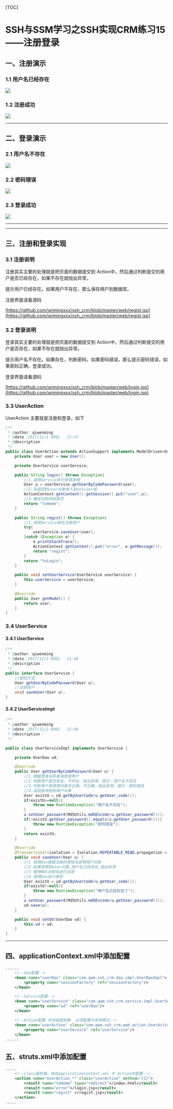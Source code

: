 [TOC]

# SSH与SSM学习之SSH实现CRM练习15——注册登录

## 一、注册演示

### 1.1 用户名已经存在

![](../image/35/1.gif)

### 1.2 注册成功

![](../image/35/2.gif)

---

## 二、登录演示

### 2.1 用户名不存在

![](../image/35/4.gif)

### 2.2 密码错误

![](../image/35/5.gif)

### 2.3 登录成功

![](../image/35/6.gif)

---

----

## 三、注册和登录实现

### 3.1 注册说明

注册其实主要的处理就是把页面的数据提交到 Action中，然后通过判断提交的用户是否已经存在，如果不存在就抛出异常，

提示用户已经存在。如果用户不存在，那么保存用户到数据库。

注册界面请看源码

[https://github.com/wimingxxx/ssh_crm/blob/master/web/regist.jsp](https://github.com/wimingxxx/ssh_crm/blob/master/web/regist.jsp)

### 3.2 登录说明

登录其实主要的处理就是把页面的数据提交到 Action中，然后通过判断提交的用户是否存在，如果不存在就抛出异常，

提示用户名不存在。如果存在，判断密码，如果密码错误，那么提示密码错误，如果密码正确，登录成功。

登录界面请看源码

[https://github.com/wimingxxx/ssh_crm/blob/master/web/login.jsp](https://github.com/wimingxxx/ssh_crm/blob/master/web/login.jsp)


### 3.3 UserAction

UserAction 主要就是注册和登录，如下

```java
/**
 * @author：qiwenming
 * @date：2017/11/1 0001   23:37
 * @description：
 */
public class UserAction extends ActionSupport implements ModelDriven<User>{
    private User user = new User();

    private UserService userService;

    public String login() throws Exception{
        //1.调用Service执行登录逻辑
        User u = userService.getUserByCodePassword(user);
        //2.将返回的user对象放入到session域
        ActionContext.getContext().getSession().put("user",u);
        //3.重定向到项目首页
        return "toHome";
    }

    public String regist() throws Exception{
        //1.调用Service保存注册用户
        try{
            userService.saveUser(user);
        }catch (Exception e) {
            e.printStackTrace();
            ActionContext.getContext().put("error", e.getMessage());
            return "regist";
        }
        return "toLogin";
    }

    public void setUserService(UserService userService) {
        this.userService = userService;
    }

    @Override
    public User getModel() {
        return user;
    }
}
```

### 3.4 UserService

#### 3.4.1 UserService

```java
/**
 * @author：qiwenming
 * @date：2017/11/2 0002   21:48
 * @description：
 */
public interface UserService {
    //登陆方法
    User getUserByCodePassword(User u);
    //注册用户
    void saveUser(User u);
}
```

#### 3.4.2 UserServiceImpl

```java
/**
 * @author：qiwenming
 * @date：2017/11/2 0002   21:48
 * @description：
 */

public class UserServiceImpl implements UserService {

    private UserDao ud;

    @Override
    public User getUserByCodePassword(User u) {
        //1.根据登录名称查询登录用户
        //2.判断用户是否存在。不存在，抛出异常，提示：用户名不存在
        //3.判断用户登录密码是否正确。不正确，抛出异常，提示：密码错误
        //4.返回查询到的用户对象
        User existU = ud.getByUserCode(u.getUser_code());
        if(existU==null){
            throw new RuntimeException("用户名不存在");
        }
        u.setUser_password(Md5Utils.md5Encode(u.getUser_password()));
        if(!existU.getUser_password().equals(u.getUser_password())){
            throw new RuntimeException("密码错误");
        }
        return existU;
    }

    @Override
    @Transactional(isolation = Isolation.REPEATABLE_READ,propagation = Propagation.REQUIRED,readOnly = false)
    public void saveUser(User u) {
        //1 调用Dao根据注册的登陆名获得用户对象
        //2 如果获得到user对象,用户名已经存在,抛出异常
        //3 使用MD5对密码进行加密
        //4 调用Dao执行保存
        User existU = ud.getByUserCode(u.getUser_code());
        if(existU!=null){
            throw new RuntimeException("用户名已经存在了");
        }
        u.setUser_password(Md5Utils.md5Encode(u.getUser_password()));
        ud.save(u);
    }

    public void setUd(UserDao ud) {
        this.ud = ud;
    }
}
```

---

## 四、applicationContext.xml中添加配置

```xml
......
    <!--dao配置-->
    <bean name="userDao" class="com.qwm.ssh_crm.dao.impl.UserDaoImpl">
        <property name="sessionFactory" ref="sessionFactory"/>
    </bean>

    <!--Service配置-->
    <bean name="userService" class="com.qwm.ssh_crm.service.impl.UserServiceImpl">
        <property name="ud" ref="userDao"/>
    </bean>

    <!--Action配置 手动组装依赖  必须配置为多例模式-->
    <bean name="userAction" class="com.qwm.ssh_crm.web.action.UserAction" scope="prototype">
        <property name="userService" ref="userService"/>
    </bean>
......
```

## 五、struts.xml中添加配置

```xml
.....
    <!--class属性值，来自applicationContext.xml 中 Action的配置-->
    <action name="UserAction_*" class="userAction" method="{1}">
        <result name="toHome" type="redirect">/index.html</result>
        <result name="error">/login.jsp</result>
        <result name="regist" >/regist.jsp</result>
    </action>
.....

```